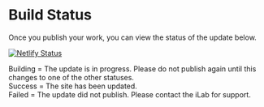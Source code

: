 # Build Status

Once you publish your work, you can view the status of the update below. 

[![Netlify Status](https://api.netlify.com/api/v1/badges/8e58034d-9ea4-4024-ae57-acf80f5c70b5/deploy-status)](https://app.netlify.com/sites/csis-tech-policy-db/deploys)


Building = The update is in progress. Please do not publish again until this changes to one of the other statuses.  
Success = The site has been updated.  
Failed = The update did not publish. Please contact the iLab for support.